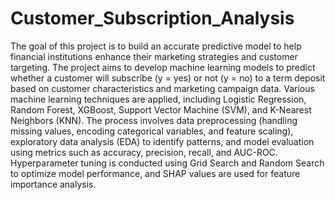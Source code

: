 # Customer_Subscription_Analysis
The goal of this project is to build an accurate predictive model to help financial institutions enhance their marketing strategies and customer targeting.
The project aims to develop machine learning models to predict whether a customer will subscribe (y = yes) or not (y = no) to a term deposit based on customer characteristics and marketing campaign data. Various machine learning techniques are applied, including Logistic Regression, Random Forest, XGBoost, Support Vector Machine (SVM), and K-Nearest Neighbors (KNN).
The process involves data preprocessing (handling missing values, encoding categorical variables, and feature scaling), exploratory data analysis (EDA) to identify patterns, and model evaluation using metrics such as accuracy, precision, recall, and AUC-ROC. Hyperparameter tuning is conducted using Grid Search and Random Search to optimize model performance, and SHAP values are used for feature importance analysis.
